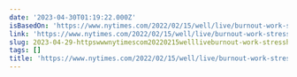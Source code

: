 ```yaml
---
date: '2023-04-30T01:19:22.000Z'
isBasedOn: 'https://www.nytimes.com/2022/02/15/well/live/burnout-work-stress.html'
link: 'https://www.nytimes.com/2022/02/15/well/live/burnout-work-stress.html'
slug: 2023-04-29-httpswwwnytimescom20220215wellliveburnout-work-stresshtml
tags: []
title: 'https://www.nytimes.com/2022/02/15/well/live/burnout-work-stress.html'
---
```


